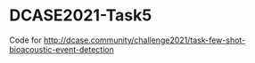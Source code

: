 # DCASE2021-Task5
Code for http://dcase.community/challenge2021/task-few-shot-bioacoustic-event-detection

